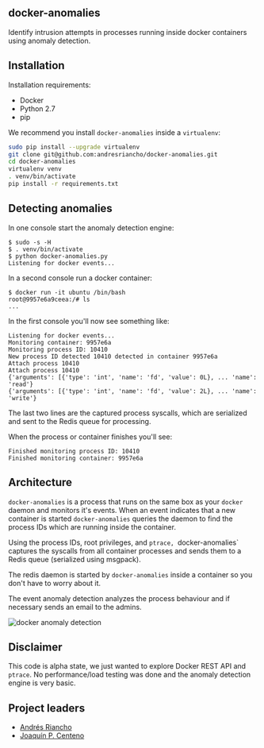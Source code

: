## docker-anomalies
Identify intrusion attempts in processes running inside docker containers using
anomaly detection.

## Installation
Installation requirements:
 * Docker
 * Python 2.7
 * pip

We recommend you install `docker-anomalies` inside a `virtualenv`:

```bash
sudo pip install --upgrade virtualenv
git clone git@github.com:andresriancho/docker-anomalies.git
cd docker-anomalies
virtualenv venv
. venv/bin/activate
pip install -r requirements.txt
```

## Detecting anomalies

In one console start the anomaly detection engine:
```console
$ sudo -s -H
$ . venv/bin/activate
$ python docker-anomalies.py
Listening for docker events...
```

In a second console run a docker container:
```console
$ docker run -it ubuntu /bin/bash
root@9957e6a9ceea:/# ls
...
```

In the first console you'll now see something like:
```text
Listening for docker events...
Monitoring container: 9957e6a
Monitoring process ID: 10410
New process ID detected 10410 detected in container 9957e6a
Attach process 10410
Attach process 10410
{'arguments': [{'type': 'int', 'name': 'fd', 'value': 0L}, ... 'name': 'read'}
{'arguments': [{'type': 'int', 'name': 'fd', 'value': 2L}, ... 'name': 'write'}
```

The last two lines are the captured process syscalls, which are serialized and
sent to the Redis queue for processing.

When the process or container finishes you'll see:
```
Finished monitoring process ID: 10410
Finished monitoring container: 9957e6a
```

## Architecture
`docker-anomalies` is a process that runs on the same box as your `docker` daemon
and monitors it's events. When an event indicates that a new container is started
`docker-anomalies` queries the daemon to find the process IDs which are running
inside the container.

Using the process IDs, root privileges, and `ptrace, `docker-anomalies` captures
the syscalls from all container processes and sends them to a Redis queue
(serialized using msgpack).

The redis daemon is started by `docker-anomalies` inside a container so you
don't have to worry about it.

The event anomaly detection analyzes the process behaviour and if necessary
sends an email to the admins.

![docker anomaly detection](https://cloud.githubusercontent.com/assets/865200/10103473/90577d44-637a-11e5-95e1-6657678090ef.png)

## Disclaimer
This code is alpha state, we just wanted to explore Docker REST API and `ptrace`.
No performance/load testing was done and the anomaly detection engine is very basic.

## Project leaders
 * [Andrés Riancho](https://github.com/jpcenteno)
 * [Joaquín P. Centeno](https://github.com/jpcenteno)

